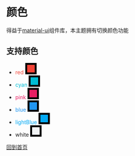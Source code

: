 # 颜色

得益于[material-ui](http://www.material-ui.com)组件库，本主题拥有切换颜色功能

## 支持颜色

* <span style="color:#F44336">red</span> ![](./img/red.svg)
* <span style="color:#00BCD4">cyan</span> ![](./img/cyan.svg)
* <span style="color:#E91E63">pink</span>  ![](./img/pink.svg)
* <span style="color:#2196F3">blue</span> ![](./img/blue.svg)
* <span style="color:#03A9F4">lightBlue</span> ![](./img/lightBlue.svg)
* <span style="color:#f1f3f4,background-color:#000">white</span> ![](./img/white.svg)

[回到首页](./README.md)